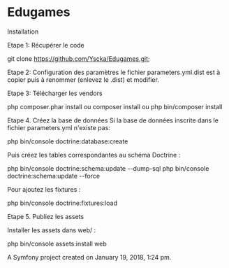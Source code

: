 Edugames
========
Installation

Etape 1: Récupérer le code

git clone https://github.com/Yscka/Edugames.git;

Etape 2: Configuration des paramètres
le fichier parameters.yml.dist est à copier puis à renommer (enlevez le .dist)
et modifier.

Etape 3: Télécharger les vendors

php composer.phar install
ou 
composer install
ou
php bin/composer install

Etape 4. Créez la base de données
Si la base de données inscrite dans le fichier parameters.yml n'existe pas: 

php bin/console doctrine:database:create

Puis créez les tables correspondantes au schéma Doctrine :

php bin/console doctrine:schema:update --dump-sql
php bin/console doctrine:schema:update --force

Pour ajoutez les fixtures :

php bin/console doctrine:fixtures:load

Etape 5. Publiez les assets

Installer les assets dans web/ :

php bin/console assets:install web

A Symfony project created on January 19, 2018, 1:24 pm.
